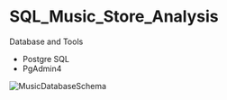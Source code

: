 # SQL_Music_Store_Analysis

Database and Tools
- Postgre SQL
- PgAdmin4




![MusicDatabaseSchema](https://github.com/user-attachments/assets/b50e72d1-78cc-457a-b9ac-5e26264b7983)
